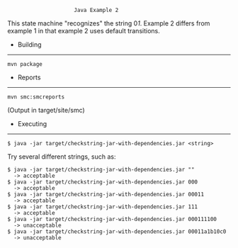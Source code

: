 


                         Java Example 2


This state machine "recognizes" the string 0*1*. Example 2 differs
from example 1 in that example 2 uses default transitions.


+ Building
----------

    mvn package

+ Reports
---------

    mvn smc:smcreports

(Output in target/site/smc)

+ Executing
-----------

    $ java -jar target/checkstring-jar-with-dependencies.jar <string>

Try several different strings, such as:

    $ java -jar target/checkstring-jar-with-dependencies.jar ""
      -> acceptable
    $ java -jar target/checkstring-jar-with-dependencies.jar 000
      -> acceptable
    $ java -jar target/checkstring-jar-with-dependencies.jar 00011
      -> acceptable
    $ java -jar target/checkstring-jar-with-dependencies.jar 111
      -> acceptable
    $ java -jar target/checkstring-jar-with-dependencies.jar 000111100
      -> unacceptable
    $ java -jar target/checkstring-jar-with-dependencies.jar 00011a1b10c0
      -> unacceptable
